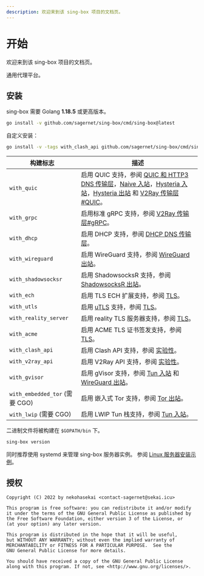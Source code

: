 ```yaml
---
description: 欢迎来到该 sing-box 项目的文档页。
---
```


# 开始

欢迎来到该 sing-box 项目的文档页。

通用代理平台。

## 安装

sing-box 需要 Golang **1.18.5** 或更高版本。

```bash
go install -v github.com/sagernet/sing-box/cmd/sing-box@latest
```

自定义安装：

```bash
go install -v -tags with_clash_api github.com/sagernet/sing-box/cmd/sing-box@latest
```

| 构建标志                         | 描述                                                                                                                                                                                                                                                                           |
|------------------------------|------------------------------------------------------------------------------------------------------------------------------------------------------------------------------------------------------------------------------------------------------------------------------|
| `with_quic`                  | 启用 QUIC 支持，参阅 [QUIC 和 HTTP3 DNS 传输层](./configuration/dns/server)，[Naive 入站](./configuration/inbound/naive)，[Hysteria 入站](./configuration/inbound/hysteria)，[Hysteria 出站](./configuration/outbound/hysteria) 和 [V2Ray 传输层#QUIC](./configuration/shared/v2ray-transport#quic)。 |
| `with_grpc`                  | 启用标准 gRPC 支持，参阅 [V2Ray 传输层#gRPC](./configuration/shared/v2ray-transport#grpc)。                                                                                                                                                                                               |
| `with_dhcp`                  | 启用 DHCP 支持，参阅 [DHCP DNS 传输层](./configuration/dns/server)。                                                                                                                                                                                                                    |
| `with_wireguard`             | 启用 WireGuard 支持，参阅 [WireGuard 出站](./configuration/outbound/wireguard)。                                                                                                                                                                                                       |
| `with_shadowsocksr`          | 启用 ShadowsocksR 支持，参阅 [ShadowsocksR 出站](./configuration/outbound/shadowsocksr)。                                                                                                                                                                                              |
| `with_ech`                   | 启用 TLS ECH 扩展支持，参阅 [TLS](./configuration/shared/tls#ech)。                                                                                                                                                                                                                    |
| `with_utls`                  | 启用 [uTLS](https://github.com/refraction-networking/utls) 支持，参阅 [TLS](./configuration/shared/tls#utls)。                                                                                                                                                                       |
| `with_reality_server`        | 启用 reality TLS 服务器支持，参阅 [TLS](./configuration/shared/tls)。                                                                                                                                                                                                                   |
| `with_acme`                  | 启用 ACME TLS 证书签发支持，参阅 [TLS](./configuration/shared/tls)。                                                                                                                                                                                                                     |
| `with_clash_api`             | 启用 Clash API 支持，参阅 [实验性](./configuration/experimental#clash-api-fields)。                                                                                                                                                                                                     |
| `with_v2ray_api`             | 启用 V2Ray API 支持，参阅 [实验性](./configuration/experimental#v2ray-api-fields)。                                                                                                                                                                                                     |
| `with_gvisor`                | 启用 gVisor 支持，参阅 [Tun 入站](./configuration/inbound/tun#stack) 和 [WireGuard 出站](./configuration/outbound/wireguard#system_interface)。                                                                                                                                           |
| `with_embedded_tor` (需要 CGO) | 启用 嵌入式 Tor 支持，参阅 [Tor 出站](./configuration/outbound/tor)。                                                                                                                                                                                                                     |
| `with_lwip` (需要 CGO)         | 启用 LWIP Tun 栈支持，参阅 [Tun 入站](./configuration/inbound/tun#stack)。                                                                                                                                                                                                              |

二进制文件将被构建在 `$GOPATH/bin` 下。

```bash
sing-box version
```

同时推荐使用 systemd 来管理 sing-box 服务器实例。
参阅 [Linux 服务器安装示例](./examples/linux-server-installation)。

## 授权

```
Copyright (C) 2022 by nekohasekai <contact-sagernet@sekai.icu>

This program is free software: you can redistribute it and/or modify
it under the terms of the GNU General Public License as published by
the Free Software Foundation, either version 3 of the License, or
(at your option) any later version.

This program is distributed in the hope that it will be useful,
but WITHOUT ANY WARRANTY; without even the implied warranty of
MERCHANTABILITY or FITNESS FOR A PARTICULAR PURPOSE.  See the
GNU General Public License for more details.

You should have received a copy of the GNU General Public License
along with this program. If not, see <http://www.gnu.org/licenses/>.
```
